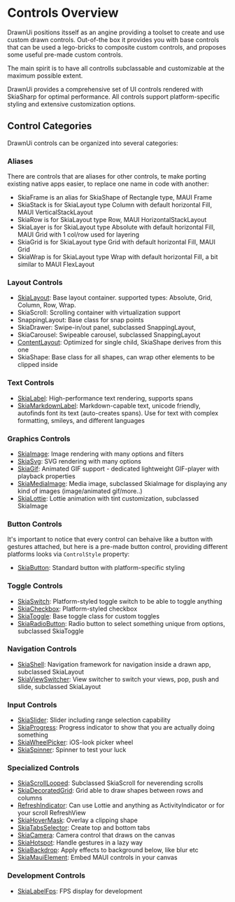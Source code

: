 # Controls Overview

DrawnUi positions itsself as an angine providing a toolset to create and use custom drawn controls. Out-of-the box it provides you with base controls that can be used a lego-bricks to composite custom controls, and proposes some useful pre-made custom controls.

The main spirit is to have all controlls subclassable and customizable at the maximum possible extent.

DrawnUi provides a comprehensive set of UI controls rendered with SkiaSharp for optimal performance. All controls support platform-specific styling and extensive customization options.

## Control Categories

DrawnUi controls can be organized into several categories:

### Aliases
There are controls that are aliases for other controls, te make porting existing native apps easier, to replace one name in code with another:
- SkiaFrame is an alias for SkiaShape of Rectangle type, MAUI Frame
- SkiaStack is for SkiaLayout type Column with default horizontal Fill, MAUI VerticalStackLayout
- SkiaRow is for SkiaLayout type Row, MAUI HorizontalStackLayout
- SkiaLayer is for SkiaLayout type Absolute with default horizontal Fill, MAUI Grid with 1 col/row used for layering
- SkiaGrid is for SkiaLayout type Grid with default horizontal Fill, MAUI Grid
- SkiaWrap is for SkiaLayout type Wrap with default horizontal Fill, a bit similar to MAUI FlexLayout

### Layout Controls
- [SkiaLayout](layouts.md#skialayout): Base layout container. supported types: Absolute, Grid, Column, Row, Wrap. 
- SkiaScroll: Scrolling container with virtualization support
- SnappingLayout: Base class for snap points
- SkiaDrawer: Swipe-in/out panel, subclassed SnappingLayout,
- SkiaCarousel: Swipeable carousel, subclassed SnappingLayout
- [ContentLayout](layouts.md#contentlayout): Optimized for single child, SkiaShape derives from this one
- SkiaShape: Base class for all shapes, can wrap other elements to be clipped inside

### Text Controls
- [SkiaLabel](text.md#skialabel): High-performance text rendering, supports spans
- [SkiaMarkdownLabel](text.md#skiamarkdownlabel): Markdown-capable text, unicode friendly, autofinds font its text (auto-creates spans). Use for text with complex formatting, smileys, and different languages

### Graphics Controls
- [SkiaImage](images.md#skiaimage): Image rendering with many options and filters
- [SkiaSvg](images.md#skiasvg): SVG rendering with many options
- [SkiaGif](images.md#skiagif): Animated GIF support - dedicated lightweight GIF-player with playback properties
- [SkiaMediaImage](images.md#skiamediaimage): Media image, subclassed SkiaImage for displaying any kind of images (image/animated gif/more..)
- [SkiaLottie](animations.md#skialottie): Lottie animation with tint customization, subclassed SkiaImage

### Button Controls
It's important to notice that every control can behaive like a button with gestures attached, but here is a pre-made button control, providing different platforms looks via `ControlStyle` property:
- [SkiaButton](buttons.md): Standard button with platform-specific styling

### Toggle Controls
- [SkiaSwitch](switches.md#skiaswitch): Platform-styled toggle switch to be able to toggle anything
- [SkiaCheckbox](switches.md#skiacheckbox): Platform-styled checkbox
- [SkiaToggle](switches.md#skiatoggle): Base toggle class for custom toggles
- [SkiaRadioButton](switches.md#skiaradiobutton): Radio button to select something unique from options, subclassed SkiaToggle

### Navigation Controls
- [SkiaShell](shell.md): Navigation framework for navigation inside a drawn app, subclassed SkiaLayout
- [SkiaViewSwitcher](shell.md#skiaviewswitcher): View switcher to switch your views, pop, push and slide, subclassed SkiaLayout

### Input Controls
- [SkiaSlider](input.md#skiaslider): Slider including range selection capability
- [SkiaProgress](input.md#skiaprogress): Progress indicator to show that you are actually doing something
- [SkiaWheelPicker](input.md#skiawheelpicker): iOS-look picker wheel
- [SkiaSpinner](input.md#skiaspinner): Spinner to test your luck

### Specialized Controls
- [SkiaScrollLooped](scroll.md#skiascrolllooped): Subclassed SkiaScroll for neverending scrolls
- [SkiaDecoratedGrid](layouts.md#skiadecoratedgrid): Grid able to draw shapes between rows and columns
- [RefreshIndicator](scroll.md#refreshindicator): Can use Lottie and anything as ActivityIndicator or for your scroll RefreshView
- [SkiaHoverMask](shapes.md#skiahovermask): Overlay a clipping shape
- [SkiaTabsSelector](shell.md#skiatabsselector): Create top and bottom tabs
- [SkiaCamera](native-integration.md#skiacamera): Camera control that draws on the canvas
- [SkiaHotspot](layouts.md#skiahotspot): Handle gestures in a lazy way
- [SkiaBackdrop](layouts.md#skiabackdrop): Apply effects to background below, like blur etc
- [SkiaMauiElement](native-integration.md#skiamauielement): Embed MAUI controls in your canvas

### Development Controls
- [SkiaLabelFps](text.md#skialabelfps): FPS display for development
